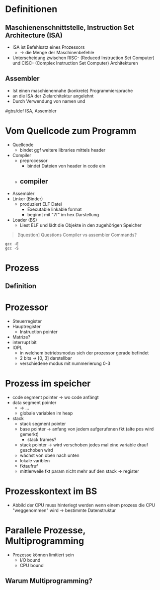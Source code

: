 
# Definitionen
## Maschienenschnittstelle, Instruction Set Architecture (ISA)
- ISA ist Befehlsatz eines Prozessors
	- -> die Menge der Maschinenbefehle
- Unterscheidung zwischen RISC- (Reduced Instruction Set Computer) und CISC- (Complex Instruction Set Computer) Architekturen

## Assembler
- Ist einen maschienennahe (konkrete) Programmiersprache
- an die ISA der Zielarchitektur angelehnt
- Durch Verwendung von namen und 

#gbs/def ISA, Assembler 

# Vom Quellcode zum Programm
- Quellcode
	- bindet ggf weitere libraries mittels header
- Compiler
	- preprocessor
		- bindet Dateien von header in code ein
	- compiler
		- 
- Assembler
- Linker (Binder) 
	- produziert ELF Datei 
		- Executable linkable format
		- beginnt mit "7f" im hex Darstellung
- Loader (BS)
	- Liest ELF und lädt die Objekte in den zugehörigen Speicher


> [!question] Questions
> Compiler vs assembler
> Commands? 
```
gcc -E
gcc -S
```


# Prozess 
## Definition


# Prozessor
- Steuerregister
- Hauptregister
	- Instruction pointer
- Matrize? 
- interrupt bit
- IOPL
	- in welchem betriebsmodus sich der prozessor gerade befindet
	- 2 bits -> [0, 3] darstellbar
	- verschiedene modus mit nummerierung 0-3

# Prozess im speicher
- code segment pointer -> wo code anfängt
- data segment pointer 
	- -> ...
	- globale variablen im heap
- stack
	- stack segment pointer
	- base pointer -> anfang von jedem aufgerufenen fkt (alte pos wird gemerkt)
		- stack frames? 
	- stack pointer -> wird verschoben jedes mal eine variable drauf geschoben wird
	- wächst von oben nach unten
	- lokale variblen
	- fktaufruf
	- mittlerweile fkt param nicht mehr auf den stack -> register 


# Prozesskontext im BS
- Abbild der CPU muss hinterlegt werden wenn einem prozess die CPU "weggenommen" wird -> bestimmte Datenstruktur


# Parallele Prozesse, Multiprogramming 
- Prozesse können limitiert sein 
	- I/O bound
	- CPU bound

## Warum Multiprogramming?
